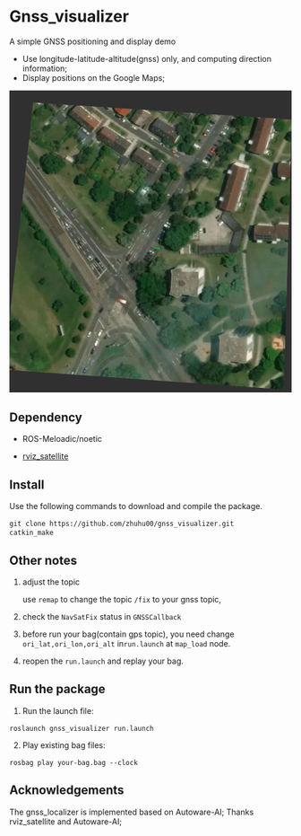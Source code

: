 
# Gnss_visualizer
A simple GNSS positioning and display demo

- Use longitude-latitude-altitude(gnss) only, and computing direction information;
- Display positions on the Google Maps;

![2022-06-06-22-21-43](https://raw.githubusercontent.com/zhuhu00/img/master/2022-06-06-22-21-43.png)

## Dependency

- ROS-Meloadic/noetic

- [rviz_satellite](https://github.com/nobleo/rviz_satellite)

## Install

Use the following commands to download and compile the package.

```
git clone https://github.com/zhuhu00/gnss_visualizer.git
catkin_make
```

## Other notes

1. adjust the topic

    use ```remap``` to change the topic ```/fix``` to your gnss topic,

2. check the ```NavSatFix``` status in ```GNSSCallback```

3. before run your bag(contain gps topic), you need change  ```ori_lat,ori_lon,ori_alt``` in```run.launch``` at `map_load` node.

4. reopen the ```run.launch``` and replay your bag.

## Run the package

1. Run the launch file:
```
roslaunch gnss_visualizer run.launch
```

2. Play existing bag files:
```
rosbag play your-bag.bag --clock
```

## Acknowledgements
The gnss_localizer is implemented based on Autoware-AI;
Thanks rviz_satellite and Autoware-AI;
